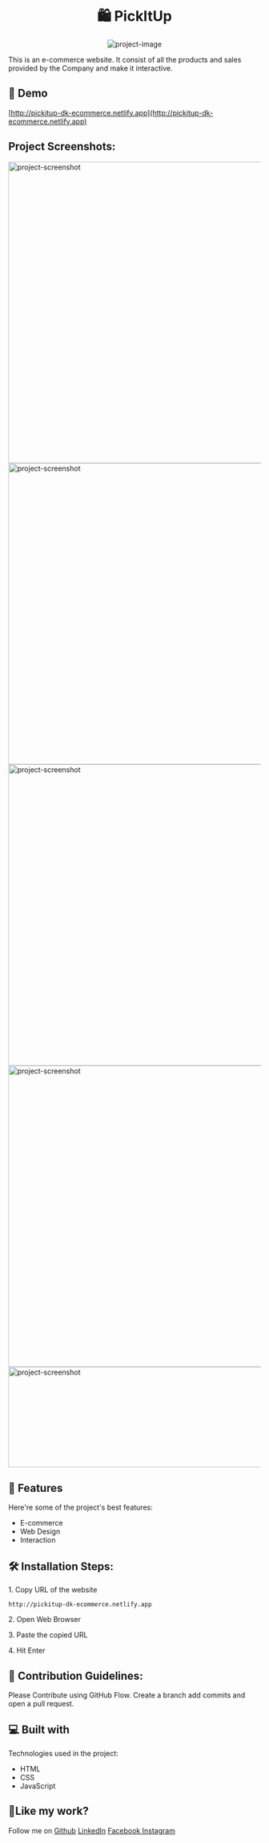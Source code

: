 <h1 align="center" id="title">🛍️ PickItUp</h1>

<p align="center"><img src="https://socialify.git.ci/diwanshu2004/PickItUp/image?font=KoHo&amp;forks=1&amp;issues=1&amp;language=1&amp;name=1&amp;owner=1&amp;pattern=Brick%20Wall&amp;pulls=1&amp;stargazers=1&amp;theme=Auto" alt="project-image"></p>

<p id="description">This is an e-commerce website. It consist of all the products and sales provided by the Company and make it interactive.</p>

<h2>🚀 Demo</h2>

[http://pickitup-dk-ecommerce.netlify.app](http://pickitup-dk-ecommerce.netlify.app)

<h2>Project Screenshots:</h2>

<img src="https://i.ibb.co/B3wLmSm/Screenshot-2024-05-29-at-6-54-21-PM.png" alt="project-screenshot" width="900" height="600/">

<img src="https://i.ibb.co/Pwqs7xG/Screenshot-2024-05-29-at-6-55-19-PM.png" alt="project-screenshot" width="900" height="600/">

<img src="https://i.ibb.co/hWrknKJ/Screenshot-2024-05-29-at-6-56-15-PM.png" alt="project-screenshot" width="900" height="600/">

<img src="https://i.ibb.co/6yzY1XX/Screenshot-2024-05-29-at-6-57-09-PM.png" alt="project-screenshot" width="900" height="600/">

<img src="https://i.ibb.co/FkrMsF6/Screenshot-2024-05-29-at-6-57-47-PM.png" alt="project-screenshot" width="900" height="200/">

  
  
<h2>🧐 Features</h2>

Here're some of the project's best features:

*   E-commerce
*   Web Design
*   Interaction

<h2>🛠️ Installation Steps:</h2>

<p>1. Copy URL of the website</p>

```
http://pickitup-dk-ecommerce.netlify.app
```

<p>2. Open Web Browser</p>

<p>3. Paste the copied URL</p>

<p>4. Hit Enter</p>

<h2>🍰 Contribution Guidelines:</h2>

Please Contribute using GitHub Flow. Create a branch add commits and open a pull request.

  
  
<h2>💻 Built with</h2>

Technologies used in the project:

*   HTML
*   CSS
*   JavaScript

<h2>💖Like my work?</h2>

<p>Follow me on <a href="https://github.com/diwanshu2004">Github</a> <a href="https://www.linkedin.com/in/diwanshukumar2004/">LinkedIn</a> <a href="https://www.facebook.com/diwanshu.kumar.04/">Facebook</a><a href="https://www.instagram.com/diwanshu_hr/"> Instagram</a></p>
